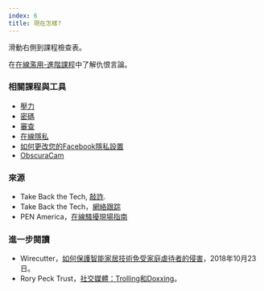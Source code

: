 ```yaml
---
index: 6
title: 現在怎樣?
---
```

滑動右側到課程檢查表。

在[在線濫用-進階課程](umbrella://communications/online-abuse/advanced)中了解仇恨言論。

### 相關課程與工具

*   [壓力](umbrella://stress/stress/beginner)
*   [密碼](umbrella://information/passwords)
* [審查](umbrella://communications/censorship)
* [在線隱私](umbrella://communications/online-privacy)
* [如何更改您的Facebook隱私設置](umbrella://tools/other/s_facebook.md)
*   [ObscuraCam](umbrella://tools/messagging/s_obscuracam.md)

### 來源

*   Take Back the Tech, [敲詐](https://www.takebackthetech.net/know-more/blackmail).
*   Take Back the Tech，[網絡跟踪](https://www.takebackthetech.net/know-more/cyberstalking)
*   PEN America，[在線騷擾現場指南](https://onlineharassmentfieldmanual.pen.org/)

### 進一步閱讀

* Wirecutter，[如何保護智能家居技術免受家庭虐待者的侵害](https://thewirecutter.com/blog/keep-your-smart-home-secure-from-domestic-abusers/)，2018年10月23日。
* Rory Peck Trust，[社交媒體：Trolling和Doxxing](https://rorypecktrust.org/resources/Digital-Security-Guide/Social-Media-Trolling-and-Doxxing?cu=en-GB)。